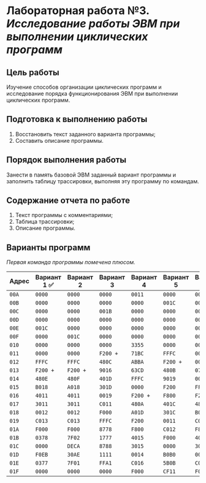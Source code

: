 # Лабораторная работа №3. *Исследование работы ЭВМ при выполнении циклических программ*

## Цель работы
Изучение способов организации циклических программ и исследование порядка функционирования ЭВМ при выполнении циклических программ.

## Подготовка к выполнению работы
1. Восстановить текст заданного варианта программы;
2. Составить описание программы.

## Порядок выполнения работы
Занести в память базовой ЭВМ заданный вариант программы и заполнить таблицу трассировки, выполняя эту программу по командам.

## Содержание отчета по работе
1. Текст программы с комментариями;
2. Таблица трассировки;
3. Описание программы.

## Варианты программ
*Первая команда программы помечена плюсом.*

| Адрес | Вариант 1 ✅ | Вариант 2 | Вариант 3 | Вариант 4 | Вариант 5 | Вариант 6 |
|-------|-------------|-----------|-----------|-----------|-----------|-----------|
| `00A` | `0000`      | `0000`    | `0000`    | `0011`    | `0000`    | `0000`    |
| `00B` | `0000`      | `0000`    | `0000`    | `0000`    | `001C`    | `0000`    |
| `00C` | `0000`      | `0000`    | `001B`    | `0000`    | `0000`    | `0000`    |
| `00D` | `0000`      | `0000`    | `0000`    | `0000`    | `0000`    | `0010`    |
| `00E` | `001C`      | `0000`    | `0000`    | `0000`    | `0000`    | `0000`    |
| `00F` | `0000`      | `001C`    | `0000`    | `0000`    | `0000`    | `0000`    |
| `010` | `0000`      | `0000`    | `0000`    | `3355`    | `0000`    | `0000`    |
| `011` | `0000`      | `0000`    | `F200 +`  | `71BC`    | `FFFC`    | `0010`    |
| `012` | `FFFC`      | `FFFC`    | `480C`    | `ABBA`    | `F200 +`  | `0000`    |
| `013` | `F200 +`    | `F200 +`  | `9016`    | `63CD`    | `480B`    | `0707`    |
| `014` | `480E`      | `480F`    | `401D`    | `FFFC`    | `9019`    | `0000`    |
| `015` | `B018`      | `A018`    | `301D`    | `0000`    | `F200`    | `FFFC`    |
| `016` | `4011`      | `4011`    | `0019`    | `F200 +`  | `F800`    | `F200 +`  |
| `017` | `3011`      | `3011`    | `C011`    | `480A`    | `401C`    | `480D`    |
| `018` | `0012`      | `0012`    | `F000`    | `A01D`    | `301C`    | `B01A`    |
| `019` | `C013`      | `C013`    | `FFFC`    | `F200`    | `0011`    | `C01D`    |
| `01A` | `F000`      | `F000`    | `8778`    | `F800`    | `C012`    | `F800`    |
| `01B` | `0378`      | `7F02`    | `1777`    | `4015`    | `F000`    | `4011`    |
| `01C` | `0000`      | `DECA`    | `8788`    | `3015`    | `0000`    | `3011`    |
| `01D` | `F0EB`      | `30AE`    | `1111`    | `0014`    | `B0B0`    | `0015`    |
| `01E` | `0377`      | `7F01`    | `FFA1`    | `C016`    | `5B0B`    | `C016`    |
| `01F` | `0000`      | `0000`    | `0000`    | `F000`    | `CF11`    | `F000`    |
